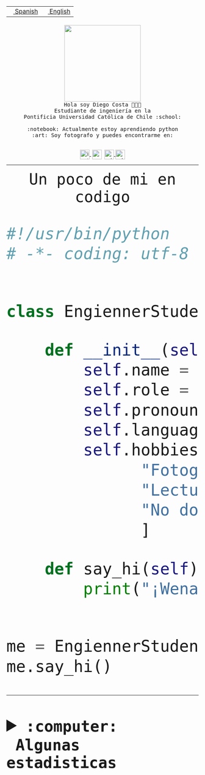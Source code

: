 <table border="0"  align="right">
 <tr><td><a href="README.md"><img src="https://upload.wikimedia.org/wikipedia/commons/thumb/8/89/Bandera_de_Espa%C3%B1a.svg/1200px-Bandera_de_Espa%C3%B1a.svg.png" height="10"> Spanish</a></td>
 <td><a href="README.en.md"><img src="https://upload.wikimedia.org/wikipedia/commons/a/a4/Flag_of_the_United_States.svg" height="10"> English</a></td></tr>
</table><br><br><br>


<p align="center">
  <img src="https://github.com/diegocostares/diegocostares/blob/main/Images/aaa2.gif?raw=true" height="200px" weight="200px">
  <br><samp>
    Hola soy Diego Costa 👨🏻‍💻<br>
    Estudiante de ingeniería en la <br>
    Pontificia Universidad Católica de Chile :school:<br>
  <br>
    :notebook: Actualmente estoy aprendiendo python <br>
    :art: Soy fotografo y puedes encontrarme en: <br>
  <br></samp>
  
</p>

<p align="center">
   <a href="https://instagram.com/diegocosta_no" target="blank">
    <img 
    align="center" src="https://cdn.jsdelivr.net/npm/simple-icons@3.0.1/icons/instagram.svg" alt="instagram" height="25px" width="25px" />
  </a>
  <a style="border: 3px solid; color: white;"href="https://t.me/diegocosta_no" target="blank">
  <img
  align="center" alt="Telegram" width="25px" src="https://icons-for-free.com/iconfiles/png/512/Telegram-1324888767380505522.png" />
</a>
<a href="https://api.whatsapp.com/send?phone=56971897835&text=Hola!" target="blank">
  <img
  align="center" alt="wtsp" width="25px" src="https://img.icons8.com/pastel-glyph/2x/whatsapp--v2.png" />
</a>
<a href="https://www.linkedin.com/in/diego-costa-786249213/" target="blank">
  <img
  align="center" alt="wtsp" width="25px" src="https://img.icons8.com/metro/452/linkedin.png" />
</a>

  </a>
</p>

---


<p align="center"><font size="25"><samp>Un poco de mi en codigo</samp></front></p>


```python
#!/usr/bin/python
# -*- coding: utf-8 -*-


class EngiennerStudent:

    def __init__(self):
        self.name = "Diego Costa"
        self.role = "Estudiante"
        self.pronouns = "he/him"
        self.language_spoken = ["es_CL", "en_US"]
        self.hobbies = [
              "Fotografia",
              "Lectura",
              "No dormir",
              ]

    def say_hi(self):
        print("¡Wena mundo!")


me = EngiennerStudent()
me.say_hi()
```
---
<details>
  <summary><b><samp>:computer: &nbsp;Algunas estadisticas</samp></b></summary>
  <br/></p>

<!--START_SECTION:waka-->
![Code Time](http://img.shields.io/badge/Code%20Time-953%20hrs%2053%20mins-blue)

**Soy nocturno 🦉** 

```text
🌞 Mañana                 11 commits          ░░░░░░░░░░░░░░░░░░░░░░░░░   00.39 % 
🌆 Día                    867 commits         ████████░░░░░░░░░░░░░░░░░   31.03 % 
🌃 Tarde                  1221 commits        ███████████░░░░░░░░░░░░░░   43.70 % 
🌙 Noche                  695 commits         ██████░░░░░░░░░░░░░░░░░░░   24.87 % 
```
📅 **Soy más productivo los Martes** 

```text
Lunes                    433 commits         ████░░░░░░░░░░░░░░░░░░░░░   15.50 % 
Martes                   551 commits         █████░░░░░░░░░░░░░░░░░░░░   19.72 % 
Miércoles                354 commits         ███░░░░░░░░░░░░░░░░░░░░░░   12.67 % 
Jueves                   376 commits         ███░░░░░░░░░░░░░░░░░░░░░░   13.46 % 
Viernes                  429 commits         ████░░░░░░░░░░░░░░░░░░░░░   15.35 % 
Sábado                   223 commits         ██░░░░░░░░░░░░░░░░░░░░░░░   07.98 % 
Domingo                  428 commits         ████░░░░░░░░░░░░░░░░░░░░░   15.32 % 
```


📊 **Esta semana me dediqué a** 

```text
🐱‍💻 Proyectos: 
2023-1-S4-Grupo2-Scraper 15 hrs 17 mins      ██████████████████░░░░░░░   73.80 % 
2023-1-S4-Grupo2-Frontend1 hr 24 mins        ██░░░░░░░░░░░░░░░░░░░░░░░   06.82 % 
2023-1-S4-Grupo2-Backend 1 hr 8 mins         █░░░░░░░░░░░░░░░░░░░░░░░░   05.48 % 
2023-1-S4-Grupo2-IA      50 mins             █░░░░░░░░░░░░░░░░░░░░░░░░   04.07 % 
Unknown Project          46 mins             █░░░░░░░░░░░░░░░░░░░░░░░░   03.74 % 
```


 Last Updated on 23/05/2023 06:24:13 UTC
<!--END_SECTION:waka-->
  
  

<p align="center"> <img src="https://github-readme-stats.vercel.app/api?username=diegocostares&show_icons=true&theme=ayu-mirage" alt="abhisheknaiidu" /></p>
 
</details>
